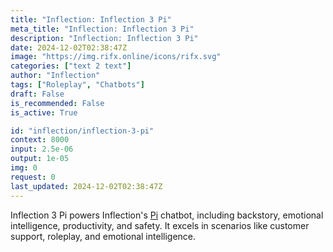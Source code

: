 ```yaml
---
title: "Inflection: Inflection 3 Pi"
meta_title: "Inflection: Inflection 3 Pi"
description: "Inflection: Inflection 3 Pi"
date: 2024-12-02T02:38:47Z
image: "https://img.rifx.online/icons/rifx.svg"
categories: ["text 2 text"]
author: "Inflection"
tags: ["Roleplay", "Chatbots"]
draft: False
is_recommended: False
is_active: True

id: "inflection/inflection-3-pi"
context: 8000
input: 2.5e-06
output: 1e-05
img: 0
request: 0
last_updated: 2024-12-02T02:38:47Z
---
```


Inflection 3 Pi powers Inflection's [Pi](https://pi.ai) chatbot, including backstory, emotional intelligence, productivity, and safety. It excels in scenarios like customer support, roleplay, and emotional intelligence.

